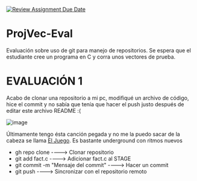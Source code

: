 [![Review Assignment Due Date](https://classroom.github.com/assets/deadline-readme-button-24ddc0f5d75046c5622901739e7c5dd533143b0c8e959d652212380cedb1ea36.svg)](https://classroom.github.com/a/OCiOFRHX)
# ProjVec-Eval
Evaluación sobre uso de git para manejo de repositorios. Se espera que el estudiante cree un programa en C y corra unos vectores de prueba. 

# EVALUACIÓN 1

Acabo de clonar una repositorio a mi pc, modifiqué un archivo de código, hice el commit y no sabía que tenía que hacer el push justo después de editar este archivo README :(

![image](https://github.com/hacUPB/sc-control-version-sebastr008/assets/143814417/980fcb7c-2230-499a-938c-16efc5f86e67)

Últimamente tengo ésta canción pegada y no me la puedo sacar de la cabeza se llama [El Juego](https://www.youtube.com/watch?v=dvkJgifXP4U). Es bastante underground con ritmos nuevos

- gh repo clone ----> Clonar repositorio
- git add fact.c ----> Adicionar fact.c al STAGE
- git commit -m "Mensaje del commit" ----> Hacer un commit
- git push ----> Sincronizar con el repositorio remoto



